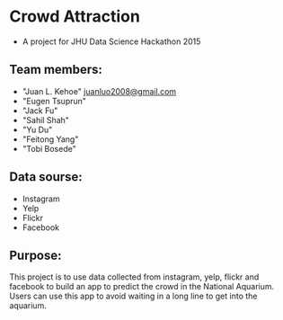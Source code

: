 # Crowd Attraction
- A project for JHU Data Science Hackathon 2015

## Team members:
- "Juan L. Kehoe" juanluo2008@gmail.com
- "Eugen Tsuprun"
- "Jack Fu"
- "Sahil Shah"
- "Yu Du"
- "Feitong Yang"
-  "Tobi Bosede"


## Data sourse:
- Instagram
- Yelp
- Flickr
- Facebook


## Purpose:
This project is to use data collected from instagram, yelp, flickr and facebook to build an app to predict the crowd in the National Aquarium. Users can use this app to avoid waiting in a long line to get into the aquarium. 

